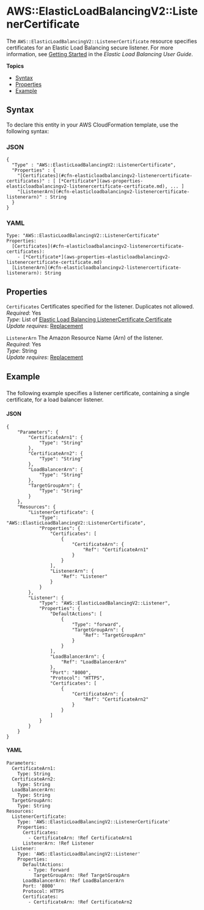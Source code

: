 # AWS::ElasticLoadBalancingV2::ListenerCertificate<a name="aws-resource-elasticloadbalancingv2-listenercertificate"></a>

The `AWS::ElasticLoadBalancingV2::ListenerCertificate` resource specifies certificates for an Elastic Load Balancing secure listener\. For more information, see [Getting Started](http://docs.aws.amazon.com/elasticloadbalancing/latest/userguide/load-balancer-getting-started.html) in the *Elastic Load Balancing User Guide*\. 

**Topics**
+ [Syntax](#aws-resource-elasticloadbalancingv2-listenercertificate-syntax)
+ [Properties](#aws-resource-elasticloadbalancingv2-listenercertificate-properties)
+ [Example](#aws-resource-elasticloadbalancingv2-listenercertificate-examples)

## Syntax<a name="aws-resource-elasticloadbalancingv2-listenercertificate-syntax"></a>

To declare this entity in your AWS CloudFormation template, use the following syntax:

### JSON<a name="aws-resource-elasticloadbalancingv2-listenercertificate-syntax.json"></a>

```
{
  "Type" : "AWS::ElasticLoadBalancingV2::ListenerCertificate",
  "Properties" : {
    "[Certificates](#cfn-elasticloadbalancingv2-listenercertificate-certificates)" : [ [*Certificate*](aws-properties-elasticloadbalancingv2-listenercertificate-certificate.md), ... ]
    "[ListenerArn](#cfn-elasticloadbalancingv2-listenercertificate-listenerarn)" : String
  }
}
```

### YAML<a name="aws-resource-elasticloadbalancingv2-listenercertificate-syntax.yaml"></a>

```
Type: "AWS::ElasticLoadBalancingV2::ListenerCertificate"
Properties:
  [Certificates](#cfn-elasticloadbalancingv2-listenercertificate-certificates): 
    - [*Certificate*](aws-properties-elasticloadbalancingv2-listenercertificate-certificate.md)
  [ListenerArn](#cfn-elasticloadbalancingv2-listenercertificate-listenerarn): String
```

## Properties<a name="aws-resource-elasticloadbalancingv2-listenercertificate-properties"></a>

`Certificates`  <a name="cfn-elasticloadbalancingv2-listenercertificate-certificates"></a>
Certificates specified for the listener\. Duplicates not allowed\.  
 *Required*: Yes  
 *Type*: List of [Elastic Load Balancing ListenerCertificate Certificate](aws-properties-elasticloadbalancingv2-listenercertificate-certificate.md)  
 *Update requires*: [Replacement](using-cfn-updating-stacks-update-behaviors.md#update-replacement) 

`ListenerArn`  <a name="cfn-elasticloadbalancingv2-listenercertificate-listenerarn"></a>
The Amazon Resource Name \(Arn\) of the listener\.  
 *Required*: Yes  
 *Type*: String  
 *Update requires*: [Replacement](using-cfn-updating-stacks-update-behaviors.md#update-replacement) 

## Example<a name="aws-resource-elasticloadbalancingv2-listenercertificate-examples"></a>

### <a name="aws-resource-elasticloadbalancingv2-listenercertificate-example1"></a>

The following example specifies a listener certificate, containing a single certificate, for a load balancer listener\.

#### JSON<a name="aws-resource-elasticloadbalancingv2-listenercertificate-example1.json"></a>

```
{
    "Parameters": {
        "CertificateArn1": {
            "Type": "String"
        },
        "CertificateArn2": {
            "Type": "String"
        },
        "LoadBalancerArn": {
            "Type": "String"
        },
        "TargetGroupArn": {
            "Type": "String"
        }
    },
    "Resources": {
        "ListenerCertificate": {
            "Type": "AWS::ElasticLoadBalancingV2::ListenerCertificate",
            "Properties": {
                "Certificates": [
                    {
                        "CertificateArn": {
                            "Ref": "CertificateArn1"
                        }
                    }
                ],
                "ListenerArn": {
                    "Ref": "Listener"
                }
            }
        },
        "Listener": {
            "Type": "AWS::ElasticLoadBalancingV2::Listener",
            "Properties": {
                "DefaultActions": [
                    {
                        "Type": "forward",
                        "TargetGroupArn": {
                            "Ref": "TargetGroupArn"
                        }
                    }
                ],
                "LoadBalancerArn": {
                    "Ref": "LoadBalancerArn"
                },
                "Port": "8000",
                "Protocol": "HTTPS",
                "Certificates": [
                    {
                        "CertificateArn": {
                            "Ref": "CertificateArn2"
                        }
                    }
                ]
            }
        }
    }
}
```

#### YAML<a name="aws-resource-elasticloadbalancingv2-listenercertificate-example1.yaml"></a>

```
Parameters:
  CertificateArn1:
    Type: String
  CertificateArn2:
    Type: String
  LoadBalancerArn:
    Type: String
  TargetGroupArn:
    Type: String
Resources:
  ListenerCertificate:
    Type: 'AWS::ElasticLoadBalancingV2::ListenerCertificate'
    Properties:
      Certificates:
        - CertificateArn: !Ref CertificateArn1
      ListenerArn: !Ref Listener
  Listener:
    Type: 'AWS::ElasticLoadBalancingV2::Listener'
    Properties:
      DefaultActions:
        - Type: forward
          TargetGroupArn: !Ref TargetGroupArn
      LoadBalancerArn: !Ref LoadBalancerArn
      Port: '8000'
      Protocol: HTTPS
      Certificates:
        - CertificateArn: !Ref CertificateArn2
```